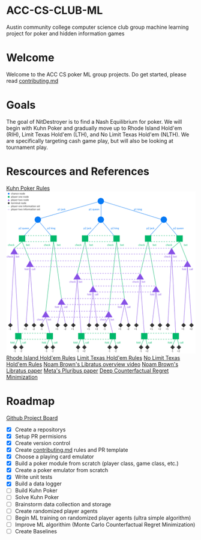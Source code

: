 # ACC-CS-CLUB-ML
Austin community college computer science club group machine learning project for poker and hidden information games

# Welcome
Welcome to the ACC CS poker ML group projects. Do get started, please read [contributing.md](docs/contributing.md)

# Goals
The goal of NitDestroyer is to find a Nash Equilibrium for poker. We will begin with Kuhn Poker and gradually move up to Rhode Island Hold'em (RIH), Limit Texas Hold'em (LTH), and No Limit Texas Hold'em (NLTH). We are specifically targeting cash game play, but will also be looking at tournament play.

# Rescources and References
[Kuhn Poker Rules](https://en.wikipedia.org/wiki/Kuhn_poker)
![Khun Poker Tree](images/kuhn_game_tree.svg)
[Rhode Island Hold'em Rules](https://www.cs.cmu.edu/~gilpin/gsi.html)
[Limit Texas Hold'em Rules](https://www.pokerlistings.com/limit-texas-holdem)
[No Limit Texas Hold'em Rules](https://www.thepokerbank.com/articles/basics/rules/)
[Noam Brown's Libratus overview video](https://www.youtube.com/watch?v=2dX0lwaQRX0)
[Noam Brown's Libratus paper](https://www.cs.cmu.edu/~noamb/papers/17-IJCAI-Libratus.pdf)
[Meta's Pluribus paper](https://www.science.org/doi/10.1126/science.aay2400)
[Deep Counterfactual Regret Minimization](https://arxiv.org/pdf/1811.00164.pdf)

# Roadmap
[Github Project Board](https://github.com/users/quac88/projects/2/views/1)
- [x] Create a repositorys
- [x] Setup PR permisions
- [x] Create version control
- [x] Create [contributing.md](docs/contributing.md) rules and PR template
- [x] Choose a playing card emulator
- [x] Build a poker module from scratch (player class, game class, etc.)
- [x] Create a poker emulator from scratch
- [x] Write unit tests
- [x] Build a data logger
- [ ] Build Kuhn Poker
- [ ] Solve Kuhn Poker
- [ ] Brainstorm data collection and storage
- [ ] Create randomized player agents
- [ ] Begin ML training on randomized player agents (ultra simple algorithm)
- [ ] Improve ML algorithim (Monte Carlo Counterfactual Regret Minimization)
- [ ] Create Baselines